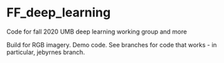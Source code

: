 # FF_deep_learning
Code for fall 2020 UMB deep learning working group and more

Build for RGB imagery. Demo code. See branches for code that works - in particular, jebyrnes branch.
